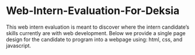# Web-Intern-Evaluation-For-Deksia
This web intern evaluation is meant to discover where the intern candidate’s skills currently are with web development. Below we provide a single page design for the candidate to program into a webpage using: html, css, and javascript. 

